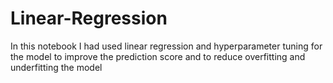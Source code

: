 # Linear-Regression
In this notebook I had used linear regression and hyperparameter tuning for the model to improve the prediction score and to reduce overfitting and underfitting the model
